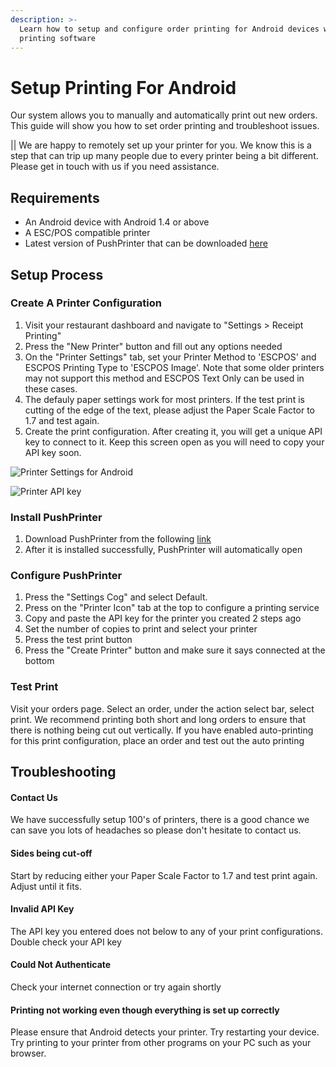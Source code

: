 ```yaml
---
description: >-
  Learn how to setup and configure order printing for Android devices with our
  printing software
---
```


# Setup Printing For Android

Our system allows you to manually and automatically print out new orders. This guide will show you how to set order printing and troubleshoot issues.

\|\| We are happy to remotely set up your printer for you. We know this is a step that can trip up many people due to every printer being a bit different. Please get in touch with us if you need assistance.

## Requirements

* An Android device with Android 1.4 or above
* A ESC/POS compatible printer
* Latest version of PushPrinter that can be downloaded [here](https://www.pushprinter.com)

## Setup Process

### Create A Printer Configuration

1. Visit your restaurant dashboard and navigate to "Settings &gt; Receipt Printing"
2. Press the "New Printer" button and fill out any options needed
3. On the "Printer Settings" tab, set your Printer Method to 'ESCPOS' and ESCPOS Printing Type to 'ESCPOS Image'.  Note that some older printers may not support this method and ESCPOS Text Only can be used in these cases.
4. The defauly paper settings work for most printers.  If the test print is cutting of the edge of the text, please adjust the Paper Scale Factor to 1.7 and test again.
5. Create the print configuration. After creating it, you will get a unique API key to connect to it. Keep this screen open as you will need to copy your API key soon.

![Printer Settings for Android](../.gitbook/assets/printer-settings.png)

![Printer API key](https://storage.crisp.chat/users/helpdesk/website/e903fdb8557a9800/image_bnxer6.png)

### Install PushPrinter

1. Download PushPrinter from the following [link](https://www.pushprinter.com)
2. After it is installed successfully, PushPrinter will automatically open

### Configure PushPrinter

1. Press the "Settings Cog" and select Default.
2. Press on the "Printer Icon" tab at the top to configure a printing service
3. Copy and paste the API key for the printer you created 2 steps ago
4. Set the number of copies to print and select your printer
5. Press the test print button
6. Press the "Create Printer" button and make sure it says connected at the bottom

### Test Print

Visit your orders page. Select an order, under the action select bar, select print. We recommend printing both short and long orders to ensure that there is nothing being cut out vertically. If you have enabled auto-printing for this print configuration, place an order and test out the auto printing

## Troubleshooting

#### Contact Us

We have successfully setup 100's of printers, there is a good chance we can save you lots of headaches so please don't hesitate to contact us.

#### Sides being cut-off

Start by reducing either your Paper Scale Factor to 1.7 and test print again. Adjust until it fits.

#### Invalid API Key

The API key you entered does not below to any of your print configurations. Double check your API key

#### Could Not Authenticate

Check your internet connection or try again shortly

#### Printing not working even though everything is set up correctly

Please ensure that Android detects your printer. Try restarting your device. Try printing to your printer from other programs on your PC such as your browser.

